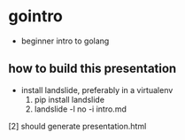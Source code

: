 # gointro


- beginner intro to golang

## how to build this presentation

- install landslide, preferably in a virtualenv
    1. pip install landslide
    2. landslide -l no -i  intro.md

[2] should generate presentation.html
